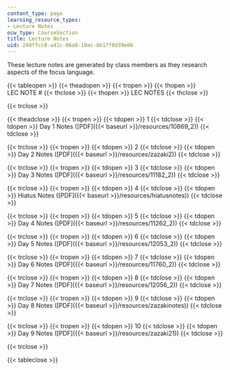 ```yaml
---
content_type: page
learning_resource_types:
- Lecture Notes
ocw_type: CourseSection
title: Lecture Notes
uid: 248ffcc0-a41c-06a0-10ac-bb17f0d39e66
---
```


These lecture notes are generated by class members as they research aspects of the focus language.

{{< tableopen >}}
{{< theadopen >}}
{{< tropen >}}
{{< thopen >}}
LEC NOTE #
{{< thclose >}}
{{< thopen >}}
LEC NOTES
{{< thclose >}}

{{< trclose >}}

{{< theadclose >}}
{{< tropen >}}
{{< tdopen >}}
1
{{< tdclose >}}
{{< tdopen >}}
Day 1 Notes ([PDF]({{< baseurl >}}/resources/10869_2))
{{< tdclose >}}

{{< trclose >}}
{{< tropen >}}
{{< tdopen >}}
2
{{< tdclose >}}
{{< tdopen >}}
Day 2 Notes ([PDF]({{< baseurl >}}/resources/zazaki2))
{{< tdclose >}}

{{< trclose >}}
{{< tropen >}}
{{< tdopen >}}
3
{{< tdclose >}}
{{< tdopen >}}
Day 3 Notes ([PDF]({{< baseurl >}}/resources/11182_2))
{{< tdclose >}}

{{< trclose >}}
{{< tropen >}}
{{< tdopen >}}
4
{{< tdclose >}}
{{< tdopen >}}
Hiatus Notes ([PDF]({{< baseurl >}}/resources/hiatusnotes))
{{< tdclose >}}

{{< trclose >}}
{{< tropen >}}
{{< tdopen >}}
5
{{< tdclose >}}
{{< tdopen >}}
Day 4 Notes ([PDF]({{< baseurl >}}/resources/11262_2))
{{< tdclose >}}

{{< trclose >}}
{{< tropen >}}
{{< tdopen >}}
6
{{< tdclose >}}
{{< tdopen >}}
Day 5 Notes ([PDF]({{< baseurl >}}/resources/12053_2))
{{< tdclose >}}

{{< trclose >}}
{{< tropen >}}
{{< tdopen >}}
7
{{< tdclose >}}
{{< tdopen >}}
Day 6 Notes ([PDF]({{< baseurl >}}/resources/11760_2))
{{< tdclose >}}

{{< trclose >}}
{{< tropen >}}
{{< tdopen >}}
8
{{< tdclose >}}
{{< tdopen >}}
Day 7 Notes ([PDF]({{< baseurl >}}/resources/12056_2))
{{< tdclose >}}

{{< trclose >}}
{{< tropen >}}
{{< tdopen >}}
9
{{< tdclose >}}
{{< tdopen >}}
Day 8 Notes ([PDF]({{< baseurl >}}/resources/zazakinotes))
{{< tdclose >}}

{{< trclose >}}
{{< tropen >}}
{{< tdopen >}}
10
{{< tdclose >}}
{{< tdopen >}}
Day 9 Notes ([PDF]({{< baseurl >}}/resources/zazaki21))
{{< tdclose >}}

{{< trclose >}}

{{< tableclose >}}